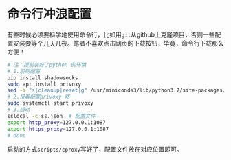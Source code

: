 # 命令行冲浪配置

有些时候必须要科学地使用命令行，比如用`git`从github上克隆项目，否则一些配置安装要等个几天几夜。笔者不喜欢点击网页的下载按钮，毕竟，命令行下载那么方便！

```bash
# 注：提前装好了python 的环境
# 1.前期配置
pip install shadowsocks
sudo apt install privoxy
sed -i "s|cleanup|reset|g" /usr/miniconda3/lib/python3.7/site-packages/shadowsocks/crypto/openssl.py # openssl bug，换一下变量名就可以了
# 2.接着配置privoxy 略
sudo systemctl start privoxy
# 3.启动
sslocal -c ss.json  # 配置文件
export http_proxy=127.0.0.1:1087
export https_proxy=127.0.0.1:1087
# done
```

启动的方式`scripts/cproxy`写好了，配置文件放在对应位置即可。
